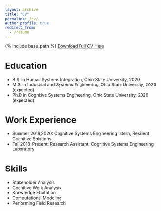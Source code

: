 ```yaml
---
layout: archive
title: "CV"
permalink: /cv/
author_profile: true
redirect_from:
  - /resume
---
```


{% include base_path %}
[Download Full CV Here](http://jkeller52.github.io/files/CV2021.pdf)


Education
======
* B.S. in Human Systems Integration, Ohio State University, 2020
* M.S. in Industrial and Systems Engineering, Ohio State University, 2023 (expected)
* Ph.D in Cognitive Systems Engineering, Ohio State University, 2026 (expected)


Work Experience
======
* Summer 2019,2020: Cognitive Systems Engineering Intern, Resilient Cognitive Solutions
* Fall 2018-Present: Research Assistant, Cognitive Systems Engineering Laboratory

Skills
======
* Stakeholder Analysis
* Cognitive Work Analysis
* Knowledge Elicitation
* Computational Modeling
* Performing Field Research

